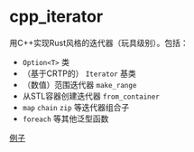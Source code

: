 # cpp_iterator

用C++实现Rust风格的迭代器（玩具级别）。包括：

- `Option<T>` 类
- （基于CRTP的） `Iterator` 基类
- （数值）范围迭代器 `make_range`
- 从STL容器创建迭代器 `from_container`
- `map` `chain` `zip` 等迭代器组合子
- `foreach` 等其他泛型函数

[例子](examples)
